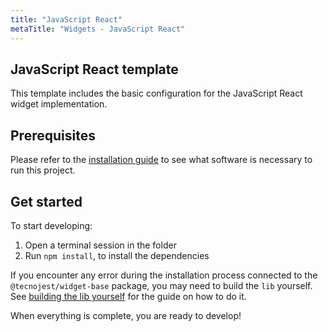 ```yaml
---
title: "JavaScript React"
metaTitle: "Widgets - JavaScript React"
---
```


## JavaScript React template

This template includes the basic configuration for the JavaScript React widget implementation.

## Prerequisites

Please refer to the [installation guide](/getting-started/0-installation) to see what software is necessary to run this project.

## Get started

To start developing:

1. Open a terminal session in the folder
2. Run `npm install`, to install the dependencies

If you encounter any error during the installation process connected to the `@tecnojest/widget-base` package, you may need to build the `lib` yourself. See [building the lib yourself](../getting-started/installation#building-the-lib-yourself) for the guide on how to do it.

When everything is complete, you are ready to develop!

